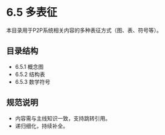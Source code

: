 # 6.5 多表征

本目录用于P2P系统相关内容的多种表征方式（图、表、符号等）。

## 目录结构

- 6.5.1 概念图
- 6.5.2 结构表
- 6.5.3 数学符号

## 规范说明

- 内容需与主线知识一致，支持跳转引用。
- 递归细化，持续补全。
